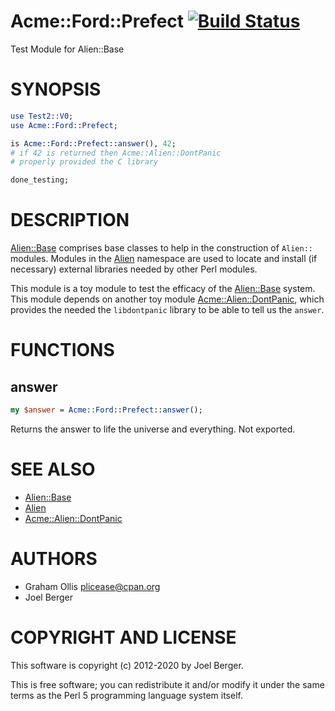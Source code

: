# Acme::Ford::Prefect [![Build Status](https://travis-ci.org/PerlAlien/Acme-Ford-Prefect.svg)](http://travis-ci.org/PerlAlien/Acme-Ford-Prefect)

Test Module for Alien::Base

# SYNOPSIS

```perl
use Test2::V0;
use Acme::Ford::Prefect;

is Acme::Ford::Prefect::answer(), 42;
# if 42 is returned then Acme::Alien::DontPanic
# properly provided the C library

done_testing;
```

# DESCRIPTION

[Alien::Base](https://metacpan.org/pod/Alien::Base) comprises base classes to help in the construction of `Alien::` modules. Modules in the [Alien](https://metacpan.org/pod/Alien) namespace are used to locate and install (if necessary) external libraries needed by other Perl modules.

This module is a toy module to test the efficacy of the [Alien::Base](https://metacpan.org/pod/Alien::Base) system. This module depends on another toy module [Acme::Alien::DontPanic](https://metacpan.org/pod/Acme::Alien::DontPanic), which provides the needed the `libdontpanic` library to be able to tell us the `answer`.

# FUNCTIONS

## answer

```perl
my $answer = Acme::Ford::Prefect::answer();
```

Returns the answer to life the universe and everything.  Not exported.

# SEE ALSO

- [Alien::Base](https://metacpan.org/pod/Alien::Base)
- [Alien](https://metacpan.org/pod/Alien)
- [Acme::Alien::DontPanic](https://metacpan.org/pod/Acme::Alien::DontPanic)

# AUTHORS

- Graham Ollis <plicease@cpan.org>
- Joel Berger

# COPYRIGHT AND LICENSE

This software is copyright (c) 2012-2020 by Joel Berger.

This is free software; you can redistribute it and/or modify it under
the same terms as the Perl 5 programming language system itself.
